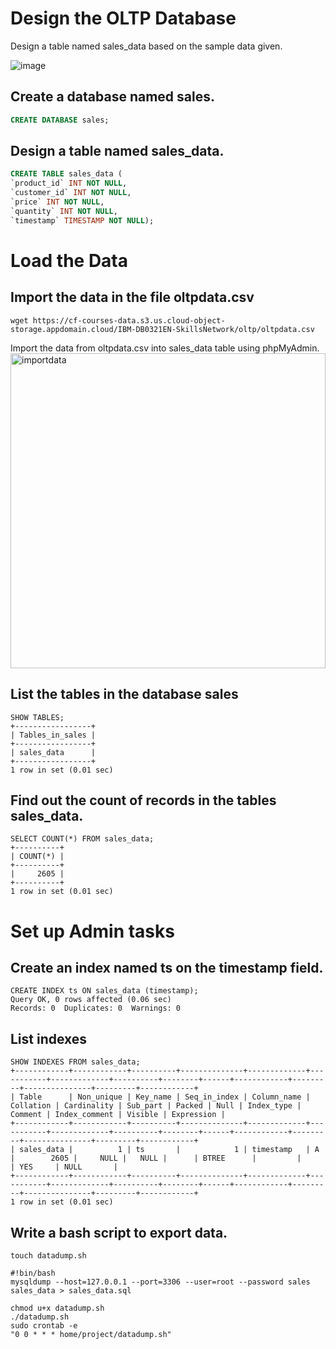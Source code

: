 # Design the OLTP Database
Design a table named sales_data based on the sample data given.


[](https://cf-courses-data.s3.us.cloud-object-storage.appdomain.cloud/IBM-DB0321EN-SkillsNetwork/oltp/sampledata.png)
![image](https://github.com/dorota-hub/DE-/assets/95073572/e4853560-84fd-47a1-97f4-3dcd08a8d7cc)


## Create a database named sales.
```sql
CREATE DATABASE sales;
```
## Design a table named sales_data.
```sql
CREATE TABLE sales_data (
`product_id` INT NOT NULL,
`customer_id` INT NOT NULL,
`price` INT NOT NULL,
`quantity` INT NOT NULL,
`timestamp` TIMESTAMP NOT NULL);
```
# Load the Data
## Import the data in the file oltpdata.csv
```console
wget https://cf-courses-data.s3.us.cloud-object-storage.appdomain.cloud/IBM-DB0321EN-SkillsNetwork/oltp/oltpdata.csv
```
Import the data from oltpdata.csv into sales_data table using phpMyAdmin.
<img width="504" alt="importdata" src="https://github.com/dorota-hub/DE-/assets/95073572/ac77553a-8748-49b6-906b-b7a77491becd">

## List the tables in the database sales
```
SHOW TABLES;
+-----------------+
| Tables_in_sales |
+-----------------+
| sales_data      |
+-----------------+
1 row in set (0.01 sec)
```
## Find out the count of records in the tables sales_data.
```
SELECT COUNT(*) FROM sales_data;
+----------+
| COUNT(*) |
+----------+
|     2605 |
+----------+
1 row in set (0.01 sec)
```
# Set up Admin tasks
## Create an index named ts on the timestamp field.
```
CREATE INDEX ts ON sales_data (timestamp);
Query OK, 0 rows affected (0.06 sec)
Records: 0  Duplicates: 0  Warnings: 0
```
## List indexes
```
SHOW INDEXES FROM sales_data;
+------------+------------+----------+--------------+-------------+-----------+-------------+----------+--------+------+------------+---------+---------------+---------+------------+
| Table      | Non_unique | Key_name | Seq_in_index | Column_name | Collation | Cardinality | Sub_part | Packed | Null | Index_type | Comment | Index_comment | Visible | Expression |
+------------+------------+----------+--------------+-------------+-----------+-------------+----------+--------+------+------------+---------+---------------+---------+------------+
| sales_data |          1 | ts       |            1 | timestamp   | A         |        2605 |     NULL |   NULL |      | BTREE      |         |               | YES     | NULL       |
+------------+------------+----------+--------------+-------------+-----------+-------------+----------+--------+------+------------+---------+---------------+---------+------------+
1 row in set (0.01 sec)
```
## Write a bash script to export data.
```console
touch datadump.sh
```
```
#!bin/bash
mysqldump --host=127.0.0.1 --port=3306 --user=root --password sales sales_data > sales_data.sql
```
```console
chmod u+x datadump.sh
./datadump.sh
sudo crontab -e
"0 0 * * * home/project/datadump.sh"
```
